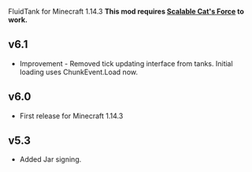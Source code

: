 FluidTank for Minecraft 1.14.3
**This mod requires [Scalable Cat's Force](https://minecraft.curseforge.com/projects/scalable-cats-force) to work.**

## v6.1
* Improvement - Removed tick updating interface from tanks. Initial loading uses ChunkEvent.Load now.

## v6.0
* First release for Minecraft 1.14.3

## v5.3
* Added Jar signing.